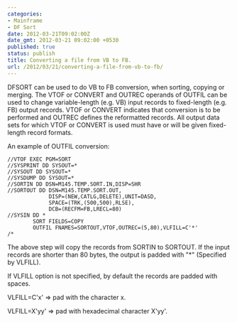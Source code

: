 ```yaml
---
categories:
- Mainframe
- DF Sort
date: 2012-03-21T09:02:00Z
date_gmt: 2012-03-21 09:02:00 +0530
published: true
status: publish
title: Converting a file from VB to FB.
url: /2012/03/21/converting-a-file-from-vb-to-fb/
---
```


DFSORT can be used to do VB to FB conversion, when sorting, copying or  merging. The VTOF or CONVERT and OUTREC operands of OUTFIL can be used  to change variable-length (e.g. VB) input records to fixed-length (e.g.  FB) output records. VTOF or CONVERT indicates that conversion is to be  performed and OUTREC defines the reformatted records. All output data  sets for which VTOF or CONVERT is used must have or will be given  fixed-length record formats.

An example of OUTFIL conversion:

```
//VTOF EXEC PGM=SORT
//SYSPRINT DD SYSOUT=*
//SYSOUT DD SYSOUT=*
//SYSDUMP DD SYSOUT=*
//SORTIN DD DSN=M145.TEMP.SORT.IN,DISP=SHR
//SORTOUT DD DSN=M145.TEMP.SORT.OUT,
             DISP=(NEW,CATLG,DELETE),UNIT=DASD,
             SPACE=(TRK,(500,500),RLSE),
             DCB=(RECFM=FB,LRECL=80)
//SYSIN DD * 
        SORT FIELDS=COPY
        OUTFIL FNAMES=SORTOUT,VTOF,OUTREC=(5,80),VLFILL=C'*'
/*
```

The  above step will copy the records from SORTIN to SORTOUT. If the input  records are shorter than 80 bytes, the output is padded with "*" (Specified by VLFILL).

If VLFILL option is not specified, by default the  records are padded with spaces.

VLFILL=C'x' => pad with the character x.

VLFILL=X'yy' => pad with hexadecimal character X'yy'.
